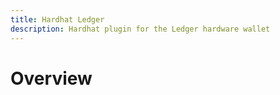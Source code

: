 ```yaml
---
title: Hardhat Ledger
description: Hardhat plugin for the Ledger hardware wallet
---
```


# Overview
